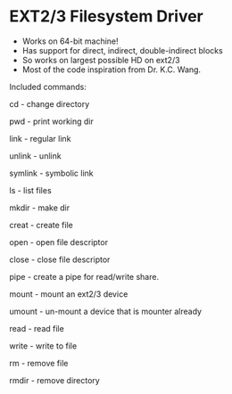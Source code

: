 # EXT2/3 Filesystem Driver
- Works on 64-bit machine!
- Has support for direct, indirect, double-indirect blocks
- So works on largest possible HD on ext2/3
- Most of the code inspiration from Dr. K.C. Wang.


Included commands:

 cd       - change directory
 
 pwd      - print working dir
 
 link     - regular link
 
 unlink   - unlink
 
 symlink  - symbolic link
 
 ls       - list files
 
 mkdir    - make dir
 
 creat    - create file
 
 open     - open file descriptor
 
 close    - close file descriptor
 
 pipe     - create a pipe for read/write share.
 
 mount    - mount an ext2/3 device
 
 umount   - un-mount a device that is mounter already
 
 read     - read file
 
 write    - write to file
 
 rm       - remove file
 
 rmdir    - remove directory
